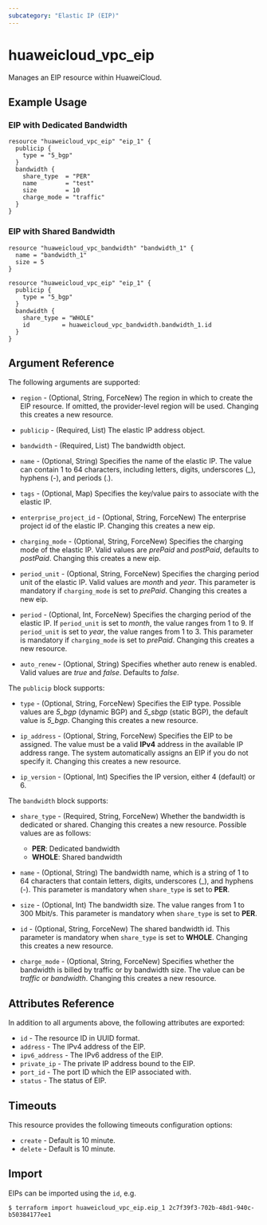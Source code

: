 ```yaml
---
subcategory: "Elastic IP (EIP)"
---
```


# huaweicloud_vpc_eip

Manages an EIP resource within HuaweiCloud.

## Example Usage

### EIP with Dedicated Bandwidth

```hcl
resource "huaweicloud_vpc_eip" "eip_1" {
  publicip {
    type = "5_bgp"
  }
  bandwidth {
    share_type  = "PER"
    name        = "test"
    size        = 10
    charge_mode = "traffic"
  }
}
```

### EIP with Shared Bandwidth

```hcl
resource "huaweicloud_vpc_bandwidth" "bandwidth_1" {
  name = "bandwidth_1"
  size = 5
}

resource "huaweicloud_vpc_eip" "eip_1" {
  publicip {
    type = "5_bgp"
  }
  bandwidth {
    share_type = "WHOLE"
    id         = huaweicloud_vpc_bandwidth.bandwidth_1.id
  }
}
```

## Argument Reference

The following arguments are supported:

* `region` - (Optional, String, ForceNew) The region in which to create the EIP resource. If omitted, the provider-level
  region will be used. Changing this creates a new resource.

* `publicip` - (Required, List) The elastic IP address object.

* `bandwidth` - (Required, List) The bandwidth object.

* `name` - (Optional, String) Specifies the name of the elastic IP. The value can contain 1 to 64 characters,
  including letters, digits, underscores (_), hyphens (-), and periods (.).

* `tags` - (Optional, Map) Specifies the key/value pairs to associate with the elastic IP.

* `enterprise_project_id` - (Optional, String, ForceNew) The enterprise project id of the elastic IP. Changing this
  creates a new eip.

* `charging_mode` - (Optional, String, ForceNew) Specifies the charging mode of the elastic IP. Valid values are
  *prePaid* and *postPaid*, defaults to *postPaid*. Changing this creates a new eip.

* `period_unit` - (Optional, String, ForceNew) Specifies the charging period unit of the elastic IP. Valid values are
  *month* and *year*. This parameter is mandatory if `charging_mode` is set to *prePaid*. Changing this creates a new
  eip.

* `period` - (Optional, Int, ForceNew) Specifies the charging period of the elastic IP. If `period_unit` is set to
  *month*, the value ranges from 1 to 9. If `period_unit` is set to *year*, the value ranges from 1 to 3. This parameter
  is mandatory if `charging_mode` is set to *prePaid*. Changing this creates a new resource.

* `auto_renew` - (Optional, String) Specifies whether auto renew is enabled.
  Valid values are *true* and *false*. Defaults to *false*.

The `publicip` block supports:

* `type` - (Optional, String, ForceNew) Specifies the EIP type. Possible values are *5_bgp* (dynamic BGP)
  and *5_sbgp* (static BGP), the default value is *5_bgp*. Changing this creates a new resource.

* `ip_address` - (Optional, String, ForceNew) Specifies the EIP to be assigned. The value must be a valid **IPv4**
  address in the available IP address range. The system automatically assigns an EIP if you do not specify it.
  Changing this creates a new resource.

* `ip_version` - (Optional, Int) Specifies the IP version, either 4 (default) or 6.

The `bandwidth` block supports:

* `share_type` - (Required, String, ForceNew) Whether the bandwidth is dedicated or shared. Changing this creates a new
  resource. Possible values are as follows:
  + **PER**: Dedicated bandwidth
  + **WHOLE**: Shared bandwidth

* `name` - (Optional, String) The bandwidth name, which is a string of 1 to 64 characters that contain letters, digits,
  underscores (_), and hyphens (-). This parameter is mandatory when `share_type` is set to **PER**.

* `size` - (Optional, Int) The bandwidth size. The value ranges from 1 to 300 Mbit/s. This parameter is mandatory
  when `share_type` is set to **PER**.

* `id` - (Optional, String, ForceNew) The shared bandwidth id. This parameter is mandatory when
  `share_type` is set to **WHOLE**. Changing this creates a new resource.

* `charge_mode` - (Optional, String, ForceNew) Specifies whether the bandwidth is billed by traffic or by bandwidth
  size. The value can be *traffic* or *bandwidth*. Changing this creates a new resource.

## Attributes Reference

In addition to all arguments above, the following attributes are exported:

* `id` - The resource ID in UUID format.
* `address` - The IPv4 address of the EIP.
* `ipv6_address` - The IPv6 address of the EIP.
* `private_ip` - The private IP address bound to the EIP.
* `port_id` - The port ID which the EIP associated with.
* `status` - The status of EIP.

## Timeouts

This resource provides the following timeouts configuration options:

* `create` - Default is 10 minute.
* `delete` - Default is 10 minute.

## Import

EIPs can be imported using the `id`, e.g.

```
$ terraform import huaweicloud_vpc_eip.eip_1 2c7f39f3-702b-48d1-940c-b50384177ee1
```
